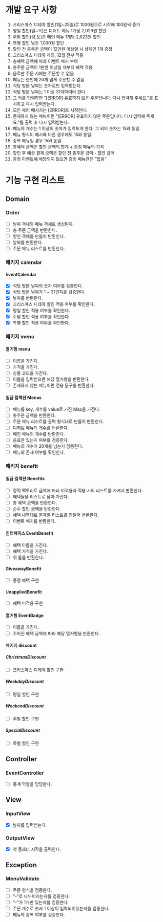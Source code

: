 # 개발 요구 사항
1. 크리스마스 디데이 할인(1일~25일)로 1000원으로 시작해
100원씩 증가
2. 평일 할인(일~목)은 디저트 메뉴 1개당 2,023원 할인
3. 주말 할인(금,토)은 메인 메뉴 1개당 2,023원 할인
4. 특별 할인 날은 1,000원 할인
5. 할인 전 총주문 금액이 12만원 이상일 시 샴페인 1개 증정
6. 크리스마스 디데이 제외, 12월 전부 적용
7. 총혜택 금액에 따라 이벤트 배지 부여
8. 총주문 금액이 1만원 이상일 때부터 혜택 적용
9. 음료만 주문 시에는 주문할 수 없음
10. 메뉴는 한번에 20개 넘게 주문할 수 없음
11. 식당 방문 날짜는 숫자로만 입력받는다.
12. 식당 방문 날짜는 1 이상 31이하여야 한다.
13. 그 외를 입력하면 "[ERROR] 유효하지 않은 주문입니다.
다시 입력해 주세요."를 표시하고 다시 입력받는다.
14. 모든 에러 메시지는 [ERROR]로 시작한다.
15. 존재하지 않는 메뉴이면 "[ERROR] 
유효하지 않은 주문입니다. 다시 입력해 주세요."를 출력 후
다시 입력받는다.
16. 메뉴의 개수는 1 이상의 숫자가 입력되게 한다. 
그 외의 숫자는 15와 동일.
17. 메뉴 형식이 예시와 다른 경우에도 15와 동일.
18. 중복 메뉴일 경우 15와 동일.
19. 총혜택 금액은 할인 금액의 합계 + 증정 메뉴의 가격
20. 할인 후 예상 결제 금액은 할인 전 총주문 금액 - 할인 금액
21. 증정 이벤트에 해당되지 않으면 증정 메뉴란은 "없음"

# 기능 구현 리스트

## Domain
### Order
- [ ] 날짜 객체와 메뉴 객체로 생성된다.
- [ ] 총 주문 금액을 반환한다.
- [ ] 할인 객체를 만들어 반환한다.
- [ ] 날짜를 반환한다.
- [ ] 주문 메뉴 리스트를 반환한다.

### 패키지 calendar
#### EventCalendar
- [x] 식당 방문 날짜의 숫자 여부를 검증한다.
- [x] 식당 방문 날짜가 1 ~ 31인지를 검증한다.
- [x] 날짜를 반환한다.
- [x] 크리스마스 디데이 할인 적용 여부를 확인한다.
- [x] 평일 할인 적용 여부를 확인한다.
- [x] 주말 할인 적용 여부를 확인한다.
- [x] 특별 할인 적용 여부를 확인한다.

### 패키지 menu
#### 열거형 menu
- [ ] 이름을 가진다.
- [ ] 가격을 가진다.
- [ ] 상품 코드를 가진다.
- [ ] 이름을 입력받으면 해당 열거형을 반환한다.
- [ ] 존재하지 않는 메뉴이면 전용 문구를 반환한다.

#### 일급 컬렉션 Menus
- [ ] 메뉴를 key, 개수를 value로 가진 Map을 가진다.
- [ ] 총주문 금액을 반환한다.
- [ ] 주문 메뉴 리스트를 출력 형식대로 만들어 반환한다.
- [ ] 디저트 메뉴의 개수를 반환한다.
- [ ] 메인 메뉴의 개수를 반환한다.
- [ ] 음료만 있는지 여부를 검증한다.
- [ ] 메뉴의 개수가 20개를 넘는지 검증한다.
- [ ] 메뉴의 존재 여부를 확인한다.

### 패키지 benefit
#### 일급 컬렉션 Benefits
- [ ] 정적 팩토리로 금액에 따라 미적용과 적용 시의 리스트를
가져서 반환한다.
- [ ] 혜택들을 리스트로 담아 가진다.
- [ ] 총 혜택 금액을 반환한다.
- [ ] 순수 할인 금액을 반환한다.
- [ ] 혜택 내역대로 문자열 리스트를 만들어 반환한다.
- [ ] 이벤트 배지를 반환한다.

#### 인터페이스 EventBenefit
- [ ] 혜택 이름을 가진다.
- [ ] 혜택 가격을 가진다.
- [ ] 위 둘을 반환한다.

#### GiveawayBenefit
- [ ] 증정 혜택 구현

#### UnappliedBenefit
- [ ] 혜택 미적용 구현

#### 열거형 EventBadge
- [ ] 이름을 가진다.
- [ ] 주어진 혜택 금액에 따라 해당 열거형을 반환한다.

#### 패키지 discount
##### ChristmasDiscount
- [ ] 크리스마스 디데이 할인 구현

##### WeekdayDisocunt
- [ ] 평일 할인 구현

##### WeekendDiscount
- [ ] 주말 할인 구현

##### SpecialDiscount
- [ ] 특별 할인 구현

## Controller
### EventController
- [ ] 중계 역할을 담당한다.

## View
### InputView
- [x] 날짜를 입력받는다.

### OutputView
- [x] 첫 플래너 시작을 출력한다.

## Exception
### MenuValidate
- [ ] 주문 형식을 검증한다.
- [ ] "-"로 나누어지는지를 검증한다.
- [ ] "-"가 1개만 있는지를 검증한다.
- [ ] 주문 개수로 숫자 1 이상이 입력되어있는지를 검증한다.
- [ ] 메뉴의 중복 여부를 검증한다.